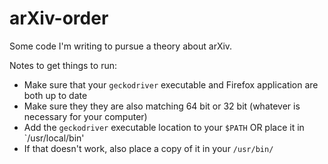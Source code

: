 # arXiv-order
Some code I'm writing to pursue a theory about arXiv.

Notes to get things to run:
* Make sure that your `geckodriver` executable and Firefox application are both up to date
* Make sure they they are also matching 64 bit or 32 bit (whatever is necessary for your computer)
* Add the `geckodriver` executable location to your `$PATH` OR place it in `/usr/local/bin'
* If that doesn't work, also place a copy of it in your `/usr/bin/`
